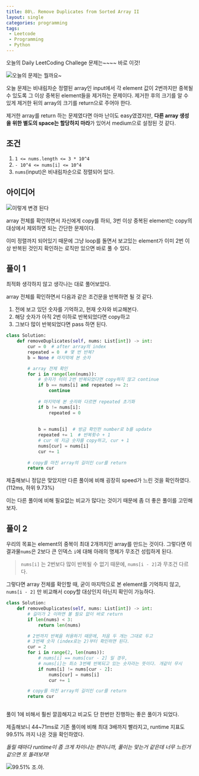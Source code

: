 ```yaml
---
title: 80\. Remove Duplicates from Sorted Array II
layout: single
categories: programming
tags:
 - Leetcode
 - Programming
 - Python
---
```


오늘의 Daily LeetCoding Challege 문제는~~~~ 바로 이것!

![오늘의 문제는 뭘까요~](/assets/images/leetcode/20220206_remove-duplicates-from-sorted-array-ii.png)

오늘 문제는 비내림차순 정렬된 array인 input에서 각 element 값이 2번까지만 중복될 수 있도록 그 이상 중복된 element들을 제거하는 문제이다.
제거한 후의 크기를 알 수 있게 제거한 뒤의 array의 크기를 return으로 주어야 한다.

제거한 array를 return 하는 문제였다면 아마 난이도 easy였겠지만, **다른 array 생성을 위한 별도의 space는 할당하지 마라**가 있어서 medium으로 설정된 것 같다. 


## 조건
1. `1 <= nums.length <= 3 * 10^4`
2. `- 10^4 <= nums[i] <= 10^4`
3. `nums`(input)은 비내림차순으로 정렬되어 있다.

## 아이디어
![이렇게 변경 된다](/assets/images/leetcode/80_remove_array_element.png)

array 전체를 확인하면서 자신에게 copy를 하되, 3번 이상 중복된 element는 copy의 대상에서 제외하면 되는 간단한 문제이다.

이미 정렬까지 되어있기 때문에 그냥 loop를 돌면서 보고있는 element가 이미 2번 이상 반복된 것인지 확인하는 로직만 있으면 바로 풀 수 있다.

## 풀이 1
최적화 생각하지 않고 생각나는 대로 풀어보았다.

array 전체를 확인하면서 다음과 같은 조건문을 반복하면 될 것 같다.
1. 전에 보고 있던 숫자를 기억하고, 현재 숫자와 비교해본다.
2. 해당 숫자가 아직 2번 이하로 반복되었다면 copy하고
3. 그보다 많이 반복되었다면 pass 하면 된다.
 
```python
class Solution:
    def removeDuplicates(self, nums: List[int]) -> int:
        cur = 0  # after array의 index
        repeated = 0  # 몇 번 반복?
        b = None # 마지막에 본 숫자

        # array 전체 확인
        for i in range(len(nums)):
            # 숫자가 이미 2번 반복되었다면 copy하지 않고 continue
            if b == nums[i] and repeated >= 2:
                continue
            
            # 마지막에 본 숫자와 다르면 repeated 초기화
            if b != nums[i]:
                repeated = 0
           
           
            b = nums[i]  # 방금 확인한 number로 b를 update
            repeated += 1  # 반복횟수 + 1
            # cur 에 지금 숫자를 copy하고, cur + 1
            nums[cur] = nums[i]  
            cur += 1
        
        # copy를 마친 array의 길이인 cur를 return
        return cur
```

제출해보니 정답은 맞았지만 다른 풀이에 비해 굉장히 speed가 느린 것을 확인하였다. (112ms, 하위 9.73%)

이는 다른 풀이에 비해 필요없는 비교가 많다는 것이기 때문에 좀 더 좋은 풀이를 고민해보자.

## 풀이 2
우리의 목표는 element의 중복이 최대 2개까지인 array를 만드는 것이다.
그렇다면 이 결과물`nums`은  2보다 큰 인덱스 `i`에 대해 아래의 명제가 무조건 성립하게 된다.

> `nums[i]` 는 2번보다 많이 반복될 수 없기 때문에, `nums[i - 2]`과 무조건 다르다.

그렇다면 array 전체를 확인할 때, 굳이 마지막으로 본 element를 기억하지 않고, `nums[i - 2]` 만 비교해서 copy할 대상인지 아닌지 확인이 가능하다.

```python
class Solution:
    def removeDuplicates(self, nums: List[int]) -> int:
        # 길이가 2 이하면 볼 필요 없이 바로 return
        if len(nums) < 3: 
            return len(nums)

        # 2번까지 반복을 허용하기 때문에, 처음 두 개는 그대로 두고
        # 3번째 숫자 (index로는 2)부터 확인하면 된다.
        cur = 2
        for i in range(2, len(nums)):
            # nums[i] == nums[cur - 2] 일 경우,
            # nums[i]는 최소 3번째 반복되고 있는 숫자라는 뜻이다. 개같이 무시
            if nums[i] != nums[cur - 2]:
                nums[cur] = nums[i]
                cur += 1

        # copy를 마친 array의 길이인 cur를 return
        return cur
                
```

풀이 1에 비해서 훨씬 깔끔해지고 비교도 단 한번만 진행하는 좋은 풀이가 되었다.

제출해보니 44~71ms로 기존 풀이에 비해 최대 3배까지 빨라지고, runtime 지표도 99.51% 까지 나온 것을 확인하였다.

*돌릴 때마다 runtime이 좀 크게 차이나는 편이니까, 풀이는 맞는거 같은데 너무 느린거 같으면 또 돌려보자!*

![99.51% 조.아.](/assets/images/leetcode/80_submit_results.png)
